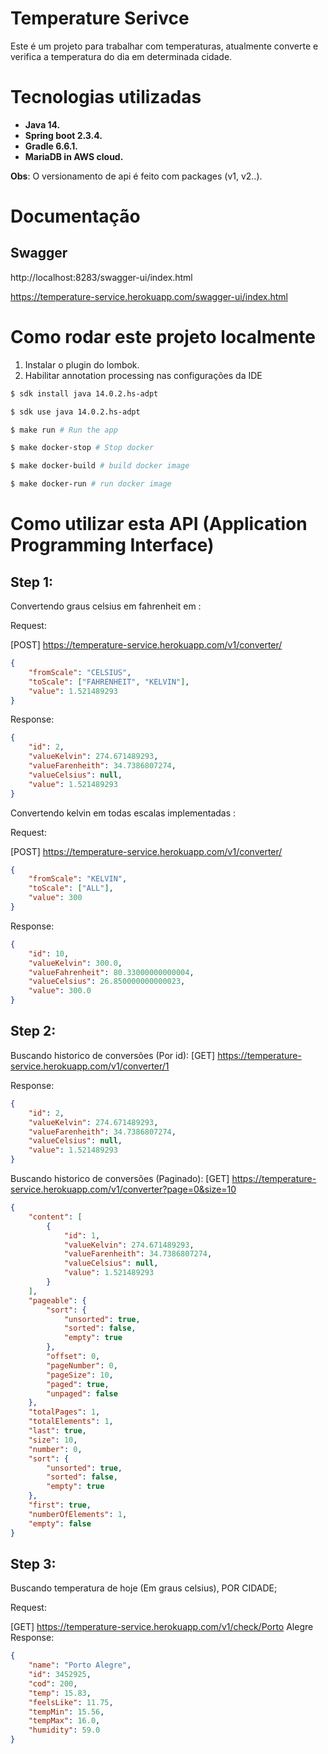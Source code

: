 # Temperature Serivce

Este é um projeto para trabalhar com temperaturas, atualmente converte e verifica a temperatura do dia em determinada cidade.

# Tecnologias utilizadas
- **Java 14.** 
- **Spring boot 2.3.4.**
- **Gradle 6.6.1.**
- **MariaDB in AWS cloud.**

**Obs**: O versionamento de api é feito com packages (v1, v2..).

# Documentação
## Swagger
http://localhost:8283/swagger-ui/index.html

https://temperature-service.herokuapp.com/swagger-ui/index.html

# Como rodar este projeto localmente
1. Instalar o plugin do lombok.
2. Habilitar annotation processing nas configurações da IDE

```bash
$ sdk install java 14.0.2.hs-adpt
```
```bash
$ sdk use java 14.0.2.hs-adpt
```
```bash
$ make run # Run the app
```
```bash
$ make docker-stop # Stop docker
```
```bash
$ make docker-build # build docker image
```
```bash
$ make docker-run # run docker image
```

# Como utilizar esta API (Application Programming Interface)
## Step 1: 
Convertendo graus celsius em fahrenheit em : 

Request:

[POST] https://temperature-service.herokuapp.com/v1/converter/
```json
{
    "fromScale": "CELSIUS",
    "toScale": ["FAHRENHEIT", "KELVIN"],
    "value": 1.521489293
}
```
Response: 
```json
{
    "id": 2,
    "valueKelvin": 274.671489293,
    "valueFarenheith": 34.7386807274,
    "valueCelsius": null,
    "value": 1.521489293
}
```

Convertendo kelvin em todas escalas implementadas : 

Request:

[POST] https://temperature-service.herokuapp.com/v1/converter/
```json
{
    "fromScale": "KELVIN",
    "toScale": ["ALL"],
    "value": 300
}
```
Response: 
```json
{
    "id": 10,
    "valueKelvin": 300.0,
    "valueFahrenheit": 80.33000000000004,
    "valueCelsius": 26.850000000000023,
    "value": 300.0
}
```
## Step 2:
Buscando historico de conversões (Por id):
[GET] https://temperature-service.herokuapp.com/v1/converter/1

Response: 
```json
{
    "id": 2,
    "valueKelvin": 274.671489293,
    "valueFarenheith": 34.7386807274,
    "valueCelsius": null,
    "value": 1.521489293
}
```

Buscando historico de conversões (Paginado):
[GET] https://temperature-service.herokuapp.com/v1/converter?page=0&size=10
```json
{
    "content": [
        {
            "id": 1,
            "valueKelvin": 274.671489293,
            "valueFarenheith": 34.7386807274,
            "valueCelsius": null,
            "value": 1.521489293
        }
    ],
    "pageable": {
        "sort": {
            "unsorted": true,
            "sorted": false,
            "empty": true
        },
        "offset": 0,
        "pageNumber": 0,
        "pageSize": 10,
        "paged": true,
        "unpaged": false
    },
    "totalPages": 1,
    "totalElements": 1,
    "last": true,
    "size": 10,
    "number": 0,
    "sort": {
        "unsorted": true,
        "sorted": false,
        "empty": true
    },
    "first": true,
    "numberOfElements": 1,
    "empty": false
}
```

## Step 3:
Buscando temperatura de hoje (Em graus celsius), POR CIDADE;

Request:

[GET] https://temperature-service.herokuapp.com/v1/check/Porto Alegre
Response: 
```json
{
    "name": "Porto Alegre",
    "id": 3452925,
    "cod": 200,
    "temp": 15.83,
    "feelsLike": 11.75,
    "tempMin": 15.56,
    "tempMax": 16.0,
    "humidity": 59.0
}
```